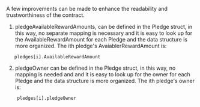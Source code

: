 A few improvements can be made to enhance the readability and trustworthiness of the contract.

1. pledgeAvailableRewardAmounts, can be defined in the Pledge struct, in this way, no separate mapping is necessary and  it is easy to look up for the AvailableRewardAmount for each Pledge and the data structure is more organized. The ith pledge's AvaiablerRewardAmount is:

```
   pledges[i].AvailableRewardAmount

```


2. pledgeOwner can be defined in the Pledge struct, in this way, no mapping is needed and and  it is easy to look up for the owner for each Pledge and the data structure is more organized. The ith pledge's owner is: 
```
    pledges[i].pledgeOwner
```

